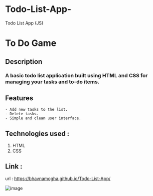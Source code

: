 # Todo-List-App-
Todo List App (JS)
# To Do Game

## Description
### A basic todo list application built using HTML and CSS for managing your tasks and to-do items.

## Features
    - Add new tasks to the list.
    - Delete tasks.
    - Simple and clean user interface.

## Technologies used :
   1. HTML
   2. CSS
## Link :
   url : https://bhavnamogha.github.io/Todo-List-App/


   ![image](https://github.com/BhavnaMogha/Todo-List-App/assets/82330563/7e8a745f-9bb2-4588-9902-85d76d89b1bc)

